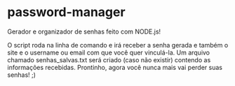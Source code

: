 # password-manager
Gerador e organizador de senhas feito com NODE.js!

O script roda na linha de comando e irá receber a senha gerada e também o site e o username ou email com que você quer vinculá-la. Um arquivo chamado senhas_salvas.txt será criado (caso não existir) contendo as informações recebidas. Prontinho, agora você nunca mais vai perder suas senhas! ;)
